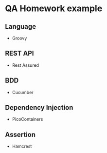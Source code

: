 # QA Homework example

## Language

- Groovy

## REST API

- Rest Assured

## BDD

- Cucumber

## Dependency Injection

- PicoContainers

## Assertion

- Hamcrest


